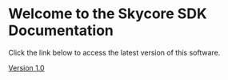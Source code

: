 <h1>Welcome to the Skycore SDK Documentation</h1>

Click the link below to access the latest version of this software.

<a href="/1.0/Table_Of_Contents.md">Version 1.0</a>
